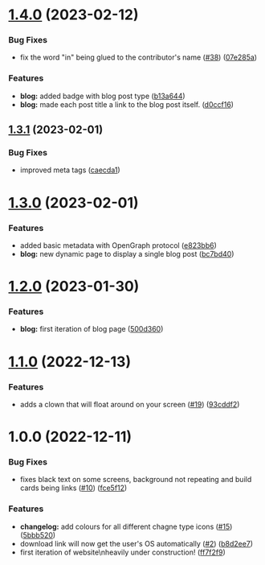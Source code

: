 # [1.4.0](https://github.com/unitystation/unitystation-web/compare/v1.3.1...v1.4.0) (2023-02-12)


### Bug Fixes

* fix the word "in" being glued to the contributor's name ([#38](https://github.com/unitystation/unitystation-web/issues/38)) ([07e285a](https://github.com/unitystation/unitystation-web/commit/07e285a22d7a1e73004a41c33578c1e137b784a4))


### Features

* **blog:** added badge with blog post type ([b13a644](https://github.com/unitystation/unitystation-web/commit/b13a644c30313482e8a84ff24ebfbd33c7da725a))
* **blog:** made each post title a link to the blog post itself. ([d0ccf16](https://github.com/unitystation/unitystation-web/commit/d0ccf16478ba9b9e6b6ad87961a0cef6d3191861))

## [1.3.1](https://github.com/unitystation/unitystation-web/compare/v1.3.0...v1.3.1) (2023-02-01)


### Bug Fixes

* improved meta tags ([caecda1](https://github.com/unitystation/unitystation-web/commit/caecda14e05cc237ca1b9a866e3958ffd8de62de))

# [1.3.0](https://github.com/unitystation/unitystation-web/compare/v1.2.0...v1.3.0) (2023-02-01)


### Features

* added basic metadata with OpenGraph protocol ([e823bb6](https://github.com/unitystation/unitystation-web/commit/e823bb6379136fa97cb056fa8103b1df4ab3bbb1))
* **blog:** new dynamic page to display a single blog post ([bc7bd40](https://github.com/unitystation/unitystation-web/commit/bc7bd407d51a7f9bbb3ab558683a4ef888577246))

# [1.2.0](https://github.com/unitystation/unitystation-web/compare/v1.1.0...v1.2.0) (2023-01-30)


### Features

* **blog:** first iteration of blog page ([500d360](https://github.com/unitystation/unitystation-web/commit/500d360a9898a2d046f9ab5ce8faa182c6f1fb12))

# [1.1.0](https://github.com/unitystation/unitystation-web/compare/v1.0.0...v1.1.0) (2022-12-13)


### Features

* adds a clown that will float around on your screen ([#19](https://github.com/unitystation/unitystation-web/issues/19)) ([93cddf2](https://github.com/unitystation/unitystation-web/commit/93cddf2f4666b387261d68529deeb808d5333948))

# 1.0.0 (2022-12-11)


### Bug Fixes

* fixes black text on some screens, background not repeating and build cards being links ([#10](https://github.com/unitystation/unitystation-web/issues/10)) ([fce5f12](https://github.com/unitystation/unitystation-web/commit/fce5f128ab7577ab90186ece1d6a0b50688cb7dd))


### Features

* **changelog:** add colours for all different chagne type icons ([#15](https://github.com/unitystation/unitystation-web/issues/15)) ([5bbb520](https://github.com/unitystation/unitystation-web/commit/5bbb52021d5d46542066e06f7c0355fe891e392e))
* download link will now get the user's OS automatically ([#2](https://github.com/unitystation/unitystation-web/issues/2)) ([b8d2ee7](https://github.com/unitystation/unitystation-web/commit/b8d2ee76bfa8191818f78d32304d67bde331be7c))
* first iteration of website\nheavily under construction! ([ff7f2f9](https://github.com/unitystation/unitystation-web/commit/ff7f2f9d12beb8a3da1daba09d3d25896d2d1bc0))
